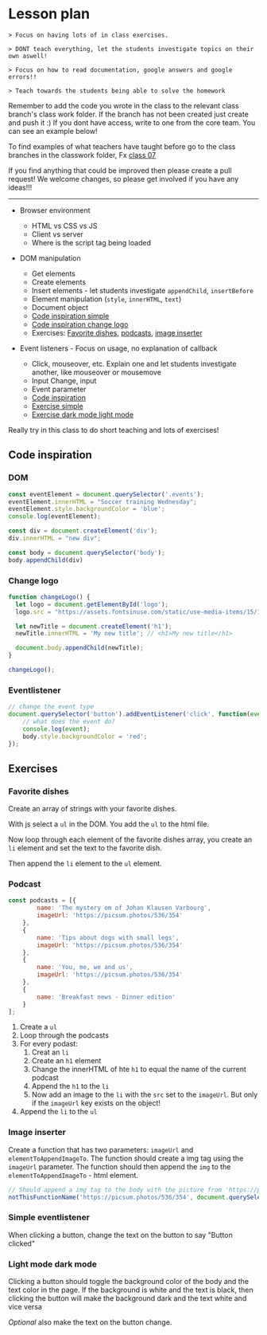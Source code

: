 # Lesson plan
```
> Focus on having lots of in class exercises.

> DONT teach everything, let the students investigate topics on their own aswell!

> Focus on how to read documentation, google answers and google errors!!

> Teach towards the students being able to solve the homework
```

Remember to add the code you wrote in the class to the relevant class branch's class work folder. If the branch has not been created just create and push it :) If you dont have access, write to one from the core team. You can see an example below!

To find examples of what teachers have taught before go to the class branches in the classwork folder, Fx [class 07](https://github.com/HackYourFuture-CPH/JavaScript/tree/class07/JavaScript1/Week1/classwork)

If you find anything that could be improved then please create a pull request! We welcome changes, so please get involved if you have any ideas!!!

---

- Browser environment
  - HTML vs CSS vs JS
  - Client vs server
  - Where is the script tag being loaded

- DOM manipulation
  - Get elements
  - Create elements
  - Insert elements - let students investigate `appendChild`, `insertBefore`
  - Element manipulation (`style`, `innerHTML`, `text`)
  - Document object
  - [Code inspiration simple](#dom)
  - [Code inspiration change logo](#change-logo)
  - Exercises: [Favorite dishes](#favorite-dishes), [podcasts](#podcast), [image inserter](#image-inserter)

- Event listeners - Focus on usage, no explanation of callback
  - Click, mouseover, etc. Explain one and let students investigate another, like mouseover or mousemove
  - Input Change, input
  - Event parameter
  - [Code inspiration](#eventlistener)
  - [Exercise simple](#simple-eventlistener)
  - [Exercise dark mode light mode](#light-mode-dark-mode)

Really try in this class to do short teaching and lots of exercises! 

## Code inspiration

### DOM
```js
const eventElement = document.querySelector('.events');
eventElement.innerHTML = "Soccer training Wednesday";
eventElement.style.backgroundColor = 'blue';
console.log(eventElement);

const div = document.createElement('div');
div.innerHTML = "new div";

const body = document.querySelector('body');
body.appendChild(div)

```

### Change logo
```js
function changeLogo() {
  let logo = document.getElementById('logo');
  logo.src = "https://assets.fontsinuse.com/static/use-media-items/15/14246/full-2048x768/56fc6e1d/Yahoo_Logo.png?resolution=0";

  let newTitle = document.createElement('h1');
  newTitle.innerHTML = 'My new title'; // <h1>My new title</h1>

  document.body.appendChild(newTitle);
}

changeLogo();
```

### Eventlistener

```js
// change the event type
document.querySelector('button').addEventListener('click', function(event) {
    // what does the event do?
    console.log(event);
    body.style.backgroundColor = 'red';
});
```

## Exercises

### Favorite dishes
Create an array of strings with your favorite dishes.

With js select a `ul` in the DOM. You add the `ul` to the html file. 

Now loop through each element of the favorite dishes array, you create an `li` element and set the text to the favorite dish.

Then append the `li` element to the `ul` element.

### Podcast

```js
const podcasts = [{
        name: 'The mystery om of Johan Klausen Varbourg',
        imageUrl: 'https://picsum.photos/536/354'
    },
    {
        name: 'Tips about dogs with small legs',
        imageUrl: 'https://picsum.photos/536/354'
    },
    {
        name: 'You, me, we and us',
        imageUrl: 'https://picsum.photos/536/354'
    },
    {
        name: 'Breakfast news - Dinner edition'
    }
];
```
1. Create a `ul`
2. Loop through the podcasts
3. For every podast:
   1. Creat an `li`
   2. Create an `h1` element
   3. Change the innerHTML of hte `h1` to equal the name of the current podcast
   4. Append the `h1` to the `li`
   5. Now add an image to the `li` with the `src` set to the `imageUrl`. But only if the `imageUrl` key exists on the object!
4. Append the `li` to the `ul`

### Image inserter

Create a function that has two parameters: `imageUrl` and `elementToAppendImageTo`. The function should create a img tag using the `imageUrl` parameter. The function should then append the `img` to the `elementToAppendImageTo` - html element.

```js
// Should append a img tag to the body with the picture from 'https://picsum.photos/536/354'
notThisFunctionName('https://picsum.photos/536/354', document.querySelector('body'));

```

### Simple eventlistener
When clicking a button, change the text on the button to say "Button clicked"

### Light mode dark mode
Clicking a button should toggle the background color of the body and the text color in the page.
If the background is white and the text is black, then clicking the button will make the background dark and the text white and vice versa

*Optional* also make the text on the button change. 